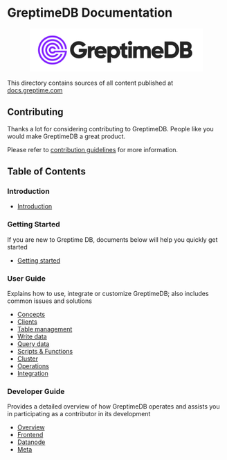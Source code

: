 # GreptimeDB Documentation

<p align="center">
    <img src="./docs/public/logo-text-padding.png" alt="GreptimeDB Logo" width="400px">
</p>

This directory contains sources of all content published at [docs.greptime.com][1]

[1]: https://docs.greptime.com

## Contributing

Thanks a lot for considering contributing to GreptimeDB. People like you would make
GreptimeDB a great product.

Please refer to [contribution guidelines](./CONTRIBUTING.md) for more information.

## Table of Contents

### Introduction

- [Introduction](./docs/index.md)

### Getting Started

If you are new to Greptime DB, documents below will help you quickly get started

- [Getting started](./docs/getting-started/overview.md)

### User Guide

Explains how to use, integrate or customize GreptimeDB; also includes common issues and solutions

- [Concepts](./docs/user-guide/concepts/overview.md)
- [Clients](./docs/user-guide/clients/overview.md)
- [Table management](./docs/user-guide/table-management.md)
- [Write data](./docs/user-guide/write-data/overview.md)
- [Query data](./docs/user-guide/query-data/overview.md)
- [Scripts & Functions](./docs/user-guide/scripts-&-functions/overview.md)
- [Cluster](./docs/user-guide/cluster.md)
- [Operations](./docs/user-guide/Operations/overview.md)
- [Integration](./docs/user-guide/integration.md)

### Developer Guide

Provides a detailed overview of how GreptimeDB operates and assists you in participating as a contributor in its development

- [Overview](./docs/developer-guide/overview.md)
- [Frontend](./docs/developer-guide/frontend/overview.md)
- [Datanode](./docs/developer-guide/datanode/overview.md)
- [Meta](./docs/developer-guide/meta/overview.md)
